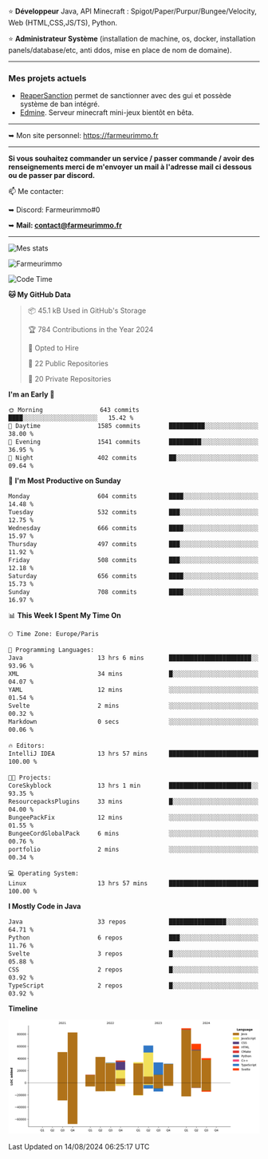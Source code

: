⭐ **Développeur** Java, API Minecraft : Spigot/Paper/Purpur/Bungee/Velocity, Web (HTML,CSS,JS/TS), Python.

⭐ **Administrateur Système** (installation de machine, os, docker, installation panels/database/etc, anti ddos, mise en place de nom de domaine).

---

### Mes projets actuels
- [ReaperSanction](https://www.spigotmc.org/resources/reapersanction.89580/) permet de sanctionner avec des gui et possède système de ban intégré.
- [Edmine](https://edmine.net). Serveur minecraft mini-jeux bientôt en bêta.

---

➥ Mon site personnel: https://farmeurimmo.fr

---

**Si vous souhaitez commander un service / passer commande / avoir des renseignements merci de m'envoyer un mail à l'adresse mail ci dessous ou de passer par discord.**

📫 Me contacter:
 
   ➥ Discord: Farmeurimmo#0
   
   ➥ **Mail: contact@farmeurimmo.fr**

---

![Mes stats](https://github-readme-stats.farmeurimmo.fr/api?username=Farmeurimmo&count_private=true&show_icons=true&theme=radical)

<img src="https://komarev.com/ghpvc/?username=Farmeurimmo" alt="Farmeurimmo" />

<!--START_SECTION:waka-->
![Code Time](http://img.shields.io/badge/Code%20Time-1%2C475%20hrs%2027%20mins-blue)

**🐱 My GitHub Data** 

> 📦 45.1 kB Used in GitHub's Storage 
 > 
> 🏆 784 Contributions in the Year 2024
 > 
> 💼 Opted to Hire
 > 
> 📜 22 Public Repositories 
 > 
> 🔑 20 Private Repositories 
 > 
**I'm an Early 🐤** 

```text
🌞 Morning                643 commits         ████░░░░░░░░░░░░░░░░░░░░░   15.42 % 
🌆 Daytime                1585 commits        ██████████░░░░░░░░░░░░░░░   38.00 % 
🌃 Evening                1541 commits        █████████░░░░░░░░░░░░░░░░   36.95 % 
🌙 Night                  402 commits         ██░░░░░░░░░░░░░░░░░░░░░░░   09.64 % 
```
📅 **I'm Most Productive on Sunday** 

```text
Monday                   604 commits         ████░░░░░░░░░░░░░░░░░░░░░   14.48 % 
Tuesday                  532 commits         ███░░░░░░░░░░░░░░░░░░░░░░   12.75 % 
Wednesday                666 commits         ████░░░░░░░░░░░░░░░░░░░░░   15.97 % 
Thursday                 497 commits         ███░░░░░░░░░░░░░░░░░░░░░░   11.92 % 
Friday                   508 commits         ███░░░░░░░░░░░░░░░░░░░░░░   12.18 % 
Saturday                 656 commits         ████░░░░░░░░░░░░░░░░░░░░░   15.73 % 
Sunday                   708 commits         ████░░░░░░░░░░░░░░░░░░░░░   16.97 % 
```


📊 **This Week I Spent My Time On** 

```text
🕑︎ Time Zone: Europe/Paris

💬 Programming Languages: 
Java                     13 hrs 6 mins       ███████████████████████░░   93.96 % 
XML                      34 mins             █░░░░░░░░░░░░░░░░░░░░░░░░   04.07 % 
YAML                     12 mins             ░░░░░░░░░░░░░░░░░░░░░░░░░   01.54 % 
Svelte                   2 mins              ░░░░░░░░░░░░░░░░░░░░░░░░░   00.32 % 
Markdown                 0 secs              ░░░░░░░░░░░░░░░░░░░░░░░░░   00.06 % 

🔥 Editors: 
IntelliJ IDEA            13 hrs 57 mins      █████████████████████████   100.00 % 

🐱‍💻 Projects: 
CoreSkyblock             13 hrs 1 min        ███████████████████████░░   93.35 % 
ResourcepacksPlugins     33 mins             █░░░░░░░░░░░░░░░░░░░░░░░░   04.00 % 
BungeePackFix            12 mins             ░░░░░░░░░░░░░░░░░░░░░░░░░   01.55 % 
BungeeCordGlobalPack     6 mins              ░░░░░░░░░░░░░░░░░░░░░░░░░   00.76 % 
portfolio                2 mins              ░░░░░░░░░░░░░░░░░░░░░░░░░   00.34 % 

💻 Operating System: 
Linux                    13 hrs 57 mins      █████████████████████████   100.00 % 
```

**I Mostly Code in Java** 

```text
Java                     33 repos            ████████████████░░░░░░░░░   64.71 % 
Python                   6 repos             ███░░░░░░░░░░░░░░░░░░░░░░   11.76 % 
Svelte                   3 repos             █░░░░░░░░░░░░░░░░░░░░░░░░   05.88 % 
CSS                      2 repos             █░░░░░░░░░░░░░░░░░░░░░░░░   03.92 % 
TypeScript               2 repos             █░░░░░░░░░░░░░░░░░░░░░░░░   03.92 % 
```



**Timeline**

![Lines of Code chart](https://raw.githubusercontent.com/Farmeurimmo/Farmeurimmo/main/assets/bar_graph.png)


 Last Updated on 14/08/2024 06:25:17 UTC
<!--END_SECTION:waka-->
